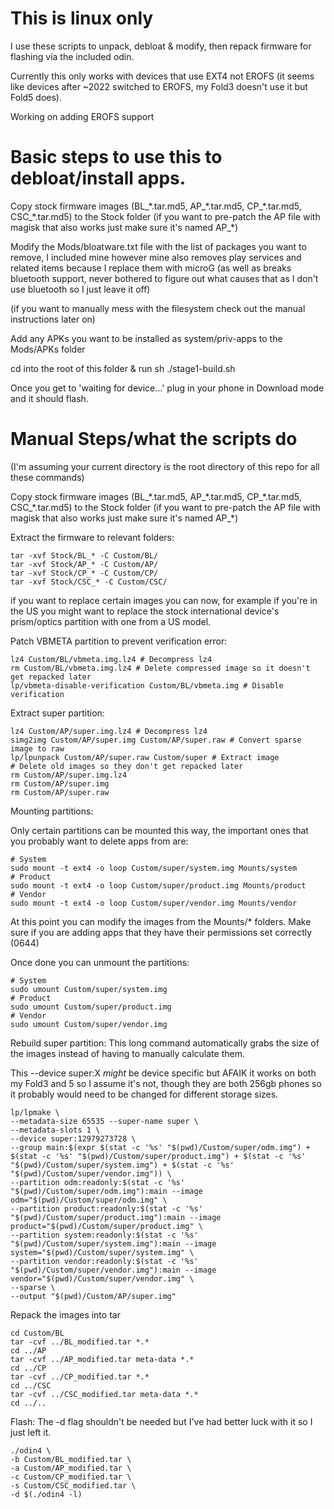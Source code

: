 # This is linux only

I use these scripts to unpack, debloat & modify, then repack firmware for flashing via the included odin.

Currently this only works with devices that use EXT4 not EROFS (it seems like devices after ~2022 switched to EROFS, my Fold3 doesn't use it but Fold5 does).

Working on adding EROFS support

# Basic steps to use this to debloat/install apps.

Copy stock firmware images (BL_\*.tar.md5, AP_\*.tar.md5, CP_\*.tar.md5, CSC_\*.tar.md5) to the Stock folder (if you want to pre-patch the AP file with magisk that also works just make sure it's named AP_\*)

Modify the Mods/bloatware.txt file with the list of packages you want to remove, I included mine however mine also removes play services and related items because I replace them with microG (as well as breaks bluetooth support, never bothered to figure out what causes that as I don't use bluetooth so I just leave it off)

(if you want to manually mess with the filesystem check out the manual instructions later on)

Add any APKs you want to be installed as system/priv-apps to the Mods/APKs folder

cd into the root of this folder & run sh ./stage1-build.sh

Once you get to 'waiting for device...' plug in your phone in Download mode and it should flash.

# Manual Steps/what the scripts do

(I'm assuming your current directory is the root directory of this repo for all these commands)

Copy stock firmware images (BL_\*.tar.md5, AP_\*.tar.md5, CP_\*.tar.md5, CSC_\*.tar.md5) to the Stock folder (if you want to pre-patch the AP file with magisk that also works just make sure it's named AP_\*)

Extract the firmware to relevant folders:
```
tar -xvf Stock/BL_* -C Custom/BL/
tar -xvf Stock/AP_* -C Custom/AP/
tar -xvf Stock/CP_* -C Custom/CP/
tar -xvf Stock/CSC_* -C Custom/CSC/
```

if you want to replace certain images you can now, for example if you're in the US you might want to replace the stock international device's prism/optics partition with one from a US model.

Patch VBMETA partition to prevent verification error:
```
lz4 Custom/BL/vbmeta.img.lz4 # Decompress lz4
rm Custom/BL/vbmeta.img.lz4 # Delete compressed image so it doesn't get repacked later
lp/vbmeta-disable-verification Custom/BL/vbmeta.img # Disable verification
```

Extract super partition:
```
lz4 Custom/AP/super.img.lz4 # Decompress lz4
simg2img Custom/AP/super.img Custom/AP/super.raw # Convert sparse image to raw
lp/lpunpack Custom/AP/super.raw Custom/super # Extract image
# Delete old images so they don't get repacked later
rm Custom/AP/super.img.lz4 
rm Custom/AP/super.img
rm Custom/AP/super.raw
```

Mounting partitions:

Only certain partitions can be mounted this way, the important ones that you probably want to delete apps from are:
```
# System
sudo mount -t ext4 -o loop Custom/super/system.img Mounts/system
# Product
sudo mount -t ext4 -o loop Custom/super/product.img Mounts/product
# Vendor
sudo mount -t ext4 -o loop Custom/super/vendor.img Mounts/vendor
```

At this point you can modify the images from the Mounts/* folders.
Make sure if you are adding apps that they have their permissions set correctly (0644)

Once done you can unmount the partitions:
```
# System
sudo umount Custom/super/system.img
# Product
sudo umount Custom/super/product.img
# Vendor
sudo umount Custom/super/vendor.img
```

Rebuild super partition:
This long command automatically grabs the size of the images instead of having to manually calculate them.

This --device super:X *might* be device specific but AFAIK it works on both my Fold3 and 5 so I assume it's not, though they are both 256gb phones so it probably would need to be changed for different storage sizes.
```
lp/lpmake \
--metadata-size 65535 --super-name super \
--metadata-slots 1 \
--device super:12979273728 \
--group main:$(expr $(stat -c '%s' "$(pwd)/Custom/super/odm.img") + $(stat -c '%s' "$(pwd)/Custom/super/product.img") + $(stat -c '%s' "$(pwd)/Custom/super/system.img") + $(stat -c '%s' "$(pwd)/Custom/super/vendor.img")) \
--partition odm:readonly:$(stat -c '%s' "$(pwd)/Custom/super/odm.img"):main --image odm="$(pwd)/Custom/super/odm.img" \
--partition product:readonly:$(stat -c '%s' "$(pwd)/Custom/super/product.img"):main --image product="$(pwd)/Custom/super/product.img" \
--partition system:readonly:$(stat -c '%s' "$(pwd)/Custom/super/system.img"):main --image system="$(pwd)/Custom/super/system.img" \
--partition vendor:readonly:$(stat -c '%s' "$(pwd)/Custom/super/vendor.img"):main --image vendor="$(pwd)/Custom/super/vendor.img" \
--sparse \
--output "$(pwd)/Custom/AP/super.img"
```

Repack the images into tar
```
cd Custom/BL
tar -cvf ../BL_modified.tar *.*
cd ../AP
tar -cvf ../AP_modified.tar meta-data *.*
cd ../CP
tar -cvf ../CP_modified.tar *.*
cd ../CSC
tar -cvf ../CSC_modified.tar meta-data *.*
cd ../..
```

Flash:
The -d flag shouldn't be needed but I've had better luck with it so I just left it.
```
./odin4 \
-b Custom/BL_modified.tar \
-a Custom/AP_modified.tar \
-c Custom/CP_modified.tar \
-s Custom/CSC_modified.tar \
-d $(./odin4 -l)
```